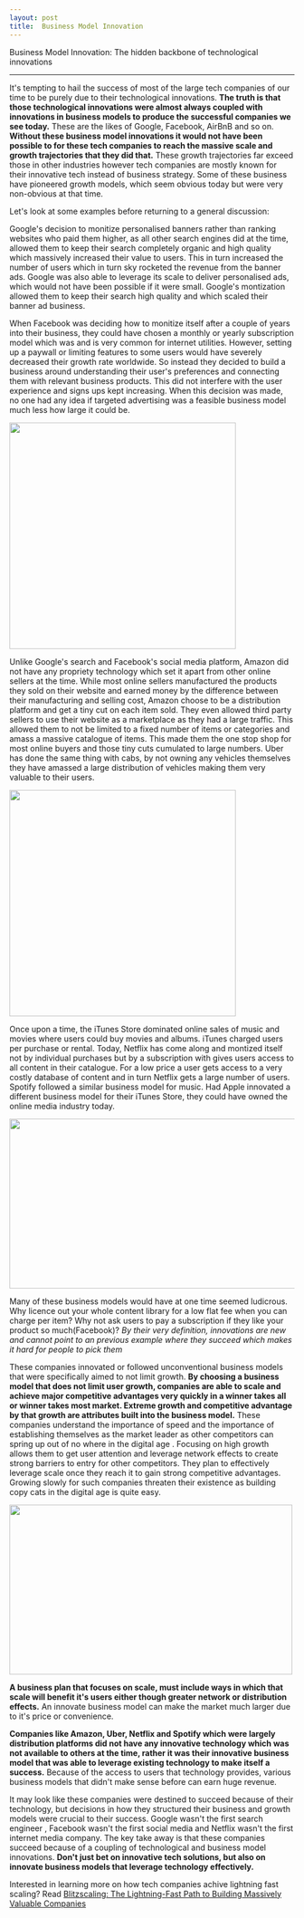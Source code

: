 ```yaml
---
layout: post
title:  Business Model Innovation
---
```


Business Model Innovation: The hidden backbone of technological innovations

---



It's tempting to hail the success of most of the large tech companies of our time to be purely due to their technological innovations. **The truth is that those technological innovations were almost always coupled with innovations in business models to produce the successful companies we see today.** These are the likes of Google, Facebook, AirBnB and so on. **Without these business model innovations it would not have been possible to for these tech companies to reach the massive scale and growth trajectories that they did that.** These growth trajectories far exceed those in other industries however tech companies are mostly known for their innovative tech instead of business strategy. Some of these business have pioneered growth models, which seem obvious today but were very non-obvious at that time. 

Let's look at some examples before returning to a general discussion:

Google's decision to monitize personalised banners rather than ranking websites who paid them higher, as all other search engines did at the time, allowed them to keep their search completely organic and high quality which massively increased their value to users. This in turn increased the number of users which in turn sky rocketed the revenue from the banner ads.  Google was also able to leverage its scale to deliver personalised ads, which would not have been possible if it were small. Google's montization allowed them to keep their search high quality and which scaled their banner ad business.  

When Facebook was deciding how to monitize itself after a couple of years into their business, they could have chosen a monthly or yearly subscription model which was and is very common for internet utilities. However, setting up a paywall or limiting features to some users would have severely decreased their growth rate worldwide. So instead they decided to build a business around understanding their user's preferences and connecting them with relevant business products. This did not interfere with the user experience and signs ups kept increasing. When this decision was made, no one had any idea if targeted advertising was a feasible business model much less how large it could be. 


<img src="http://cdn.statcdn.com/Infographic/images/normal/10047.jpeg" width="400" height="400">


Unlike Google's search and Facebook's social media platform, Amazon did not have any propriety technology which set it apart from other online sellers at the time. While most online sellers manufactured the products they sold on their website and earned money by the difference between their manufacturing and selling cost, Amazon choose to be a distribution platform and get a tiny cut on each item sold. They even allowed third party sellers to use their website as a marketplace as they had a large traffic. This allowed them to not be limited to a fixed number of items or categories and amass a massive catalogue of items. This made them the one stop shop for most online buyers and those tiny cuts cumulated to large numbers. Uber has done the same thing with cabs, by not owning any vehicles themselves they have amassed a large distribution of vehicles making them very valuable to their users.


<img src="http://cdn.statcdn.com/Infographic/images/normal/4298.jpeg" width="400" height="400">


Once upon a time, the iTunes Store dominated online sales of music and movies where users could buy movies and albums. iTunes charged users per purchase or rental. Today, Netflix has come along and montized itself not by individual purchases but by a subscription with gives users access to all content in their catalogue. For a low price a user gets access to a very costly database of content and in turn Netflix gets a large number of users. Spotify followed a similar business model for music. Had Apple innovated a different business model for their iTunes Store, they could have owned the online media industry today.  

<img src="http://www.themarketingsage.com/wp-content/uploads/2015/03/netflix-hed-2013_0.jpg" width="600" height="300">



Many of these business models would have at one time seemed ludicrous. Why licence out your whole content library for a low flat fee when you can charge per item? Why not ask users to pay a subscription if they like your product so much(Facebook)? _By their very definition, innovations are new and cannot point to an previous example where they succeed which makes it hard for people to pick them_

These companies innovated or followed unconventional business models that were specifically aimed to not limit growth.  **By choosing a business model that does not limit user growth, companies are able to scale and achieve major competitive advantages very quickly in a winner takes all or winner takes most market. Extreme growth and competitive advantage by that growth are attributes built into the business model.** These companies understand the importance of speed and the importance of establishing themselves as the market leader as other competitors can spring up out of no where in the digital age . Focusing on high growth allows them to get user attention and leverage network effects to create strong barriers to entry for other competitors. They plan to effectively leverage scale once they reach it to gain strong competitive advantages. Growing slowly for such companies threaten their existence as building copy cats in the digital age is quite easy.


<img src="https://www.smallbusinessbonfire.com/wp-content/uploads/2018/06/startup-growth.png" width="500" height="300">


**A business plan that focuses on scale, must include ways in which that scale will benefit it's users either though greater network or distribution effects.** An innovate business model can make the market much larger due to it's price or convenience.

**Companies like Amazon, Uber, Netflix and Spotify which were largely distribution platforms did not have any innovative technology which was not available to others at the time, rather it was their innovative business model that was able to leverage existing technology to make itself a success.** Because of the access to users that technology provides, various business models that didn't make sense before can earn huge revenue.

It may look like these companies were destined to succeed because of their technology, but decisions in how they structured their business and growth models were crucial to their success. Google wasn't the first search engineer , Facebook wasn't the first social media and Netflix wasn't the first internet media company. The key take away is that these companies succeed because of a coupling of technological and business model innovations. **Don't just bet on innovative tech solutions, but also on innovate business models that leverage technology effectively.**



Interested in learning more on how tech companies achive lightning fast scaling? Read [Blitzscaling: The Lightning-Fast Path to Building Massively Valuable Companies](https://www.amazon.in/Blitzscaling-Lightning-Fast-Path-Building-Massively/dp/0008303630/ref=sr_1_1?dchild=1&keywords=blitzscaling&qid=1620482398&sr=8-1)
